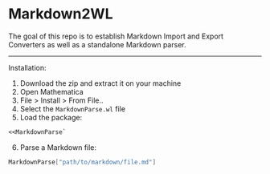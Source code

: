 # **Markdown2WL**

The goal of this repo is to establish Markdown Import and Export Converters as well as a standalone Markdown parser.

---
Installation:
1. Download the zip and extract it on your machine
2. Open Mathematica
3. File > Install > From File..
4. Select the `MarkdownParse.wl` file
5. Load the package:

```Mathematica
<<MarkdownParse`
```

6. Parse a Markdown file:

```Mathematica
MarkdownParse["path/to/markdown/file.md"]
```
